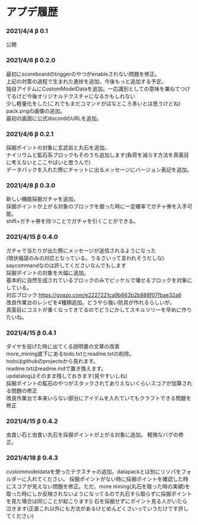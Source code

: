 # アプデ履歴

### 2021/4/4 β 0.1
公開
### 2021/4/6  β 0.2.0 
最初にscoreboardのtriggerのやつがenableされない問題を修正。  
上記の対策の過程で生まれた進捗を追加。今後もっと追加する予定。  
独自アイテムにCustomModelDataを追加。一応識別としての意味を兼ねてつけてるけど今後オリジナルテクスチャになるかもしれない  
少し軽量化をした(これでもまだコマンドがばなところ多いとは思うけどね)  
pack.pngの画像の追加。  
最初の画面に公式discordのURLを追加。  
### 2021/4/6 β 0.2.1
採掘ポイントの対象に玄武岩と丸石を追加。  
ナイリウムと鉱石系ブロックもそのうち追加します(負荷を減らす方法を真面目に考えないとここやばいと思うんで)  
データパックを入れた際にチャットに出るメッセージにバージョン表記を追加。  
### 2021/4/8 β 0.3.0
新しい機能採掘ガチャを追加。  
採掘ポイントが上がる対象のブロックを掘った時に一定確率でガチャ券を入手可能。  
shift+ガチャ券を持つことでガチャを引くことができる。  
### 2021/4/15 β 0.4.0
ガチャで当たりが出た際にメッセージが送信されるようになった  
(現状福袋のみの対応となっている。うるさいって言われそうだしな)  
saycommandなのは許してくださいなんでもします  
採掘ポイントの対象を大幅に追加。  
基本的に自然生成されているブロックのみでピッケルで壊せるブロックを対象にしている。  
対応ブロック:https://gyazo.com/e2227221ca9b663b2b888f07fbae32a6  
改良作業台のレシピを4種類追加。どうやら強い防具が作れるらしいが。  
真面目にコストが重くなってきてるのでどうにかしてスキルツリーを早めに作りたいね。  
### 2021/4/15 β 0.4.1
ダイヤを投げた時に出てくる説明書の文章の改善  
more_mining直下にあるtodo.txtとreadme.txtの削除。  
todoはgithubのprojectsから見れます。  
readme.txtはreadme.mdで置き換えます。  
updatalogはそのまま残しておきます(見やすいしね)  
採掘ポイントの鉱石のやつがスタックされてありえないくらいスコアが加算される問題の修正  
改良作業台で本来いらない部分にアイテムを入れていてもクラフトできる問題を修正
### 2021/4/15 β 0.4.2
虫食い石と虫食い丸石を採掘ポイントが上がる対象に追加。
軽微なバグの修正。
### 2021/4/18 β 0.4.3
custommodeldataを使ったテクスチャの追加。datapackとは別にリソパをフォルダーに入れてください。
採掘ポイントがない時に採掘ポイントを確認した時にスコアが見えない問題を修正。ただ、more mining(丸石を取った時の実績)を取った時にしか反映されないようになってるので丸石すら取らずに採掘ポイントを見た場合は同じことが起こります()
石を採掘せずにポイント見る人がいたら泣きます(正直これ以外にも方法があるけどめんどくさいっていうだけです許してください)